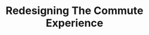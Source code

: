---
title: Redesigning The Commute Experience

tags: [User Research, UX Design]

carousel_images: [IMG_0610.JPG, IMG_0613.JPG, IMG_0615.JPG]

thumbnail: 

challenge: The challenge was to learn how people get around in their city. To unearth opportunities for redesigning the transportation experience.

team: Vivek Shrinivasan

content_body: |

  ## Needfinding

  The research started off trying to understand the current problems and challenges people face on their everyday commute. This was done by talking and interviewing candidates and how they described their goals and challenges.

  _You can listen to one of the interviews recorded below_

  <iframe width="100%" height="300" scrolling="no" frameborder="no" allow="autoplay" src="https://w.soundcloud.com/player/?url=https%3A//api.soundcloud.com/tracks/662482463&color=%23ff5500&auto_play=false&hide_related=false&show_comments=true&show_user=true&show_reposts=false&show_teaser=true&visual=true"></iframe>

  Following an in depth understanding of their mode, time and location of commute. The interviewing mainly focused on discovering their pain points, overall motivations and goals as well as knowing what they found joyful in their experience of commuting.

  The three main ideas that emerged out of the interviewing were

  * A social way to a hassle free commute based on commuter comments
  * Motivating & encouraging people to use environmentally friendly transport
  * Safety in the cycling experience

  Storyboards were built to address these issues.

  Shifting the focus only on car commuters and figuring a social way to a hassle free commute, these were some of the wireframes designed to understand the challenges better.

  New ideas emerged from brainstorming like

  * HMW be able to figure out availibility of parking
  * HMW be able to know if the road quality is good, with less pot holes
  * HMW be able to rank a route by it's safety (ample street light, police presence etc)

  Here's an example of what the current user flow for parking in a city like Bangalore looks like.

  > “Even If I am willing to pay a fee, there is hardly any parking space.”

  <figure class="row justify-content-center figure text-center">
    <img src="/assets/images/projects/parking_ujm_current.jpg" class="border figure-img img-fluid rounded" alt="electricity bill">
  </figure>

  ## Wireframes & Prototypes

  <figure class="row justify-content-center figure text-center h-0">
    <img src="/assets/images/projects/app_user_flow.jpg" class="border figure-img img-fluid rounded" alt="electricity bill">
  </figure>
  
  ## Articles

  Here's what the news has to say about Bangalore and it's parking experience

  * Citizen matters - [Should you have to pay for parking](http://bengaluru.citizenmatters.in/should-you-pay-for-parking-in-bengaluru-36002)?
  * Economic Times - [How owning a car is a pain](https://economictimes.indiatimes.com/news/politics-and-nation/whose-road-is-it-anyway/articleshow/66761574.cms?from=mdr)
  * TOI - [It's hell out there](https://timesofindia.indiatimes.com/city/bengaluru/Parking-in-Bangalore-Its-hell-out-there-on-weekends/articleshow/40154232.cms)
  * [Central Parking Services](http://www.cpsindia.in/corporate.html) - An [existing solution](http://www.cpsindia.in/pdf/CPS%20Coverage%20Update%2022.03.2013.pdf)

---